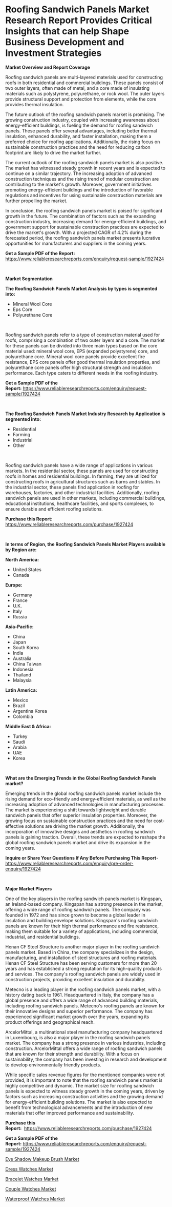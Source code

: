 <p><h1>Roofing Sandwich Panels Market Research Report Provides Critical Insights that can help Shape Business Development and Investment Strategies</h1></p><p><strong>Market Overview and Report Coverage</strong></p>
<p><p>Roofing sandwich panels are multi-layered materials used for constructing roofs in both residential and commercial buildings. These panels consist of two outer layers, often made of metal, and a core made of insulating materials such as polystyrene, polyurethane, or rock wool. The outer layers provide structural support and protection from elements, while the core provides thermal insulation.</p><p>The future outlook of the roofing sandwich panels market is promising. The growing construction industry, coupled with increasing awareness about energy-efficient buildings, is fueling the demand for roofing sandwich panels. These panels offer several advantages, including better thermal insulation, enhanced durability, and faster installation, making them a preferred choice for roofing applications. Additionally, the rising focus on sustainable construction practices and the need for reducing carbon footprint are likely to drive the market further.</p><p>The current outlook of the roofing sandwich panels market is also positive. The market has witnessed steady growth in recent years and is expected to continue on a similar trajectory. The increasing adoption of advanced construction techniques and the rising trend of modular construction are contributing to the market's growth. Moreover, government initiatives promoting energy-efficient buildings and the introduction of favorable regulations and incentives for using sustainable construction materials are further propelling the market.</p><p>In conclusion, the roofing sandwich panels market is poised for significant growth in the future. The combination of factors such as the expanding construction industry, increasing demand for energy-efficient buildings, and government support for sustainable construction practices are expected to drive the market's growth. With a projected CAGR of 4.2% during the forecasted period, the roofing sandwich panels market presents lucrative opportunities for manufacturers and suppliers in the coming years.</p></p>
<p><strong>Get a Sample PDF of the Report:</strong> <a href="https://www.reliableresearchreports.com/enquiry/request-sample/1927424">https://www.reliableresearchreports.com/enquiry/request-sample/1927424</a></p>
<p>&nbsp;</p>
<p><strong>Market Segmentation</strong></p>
<p><strong>The Roofing Sandwich Panels Market Analysis by types is segmented into:</strong></p>
<p><ul><li>Mineral Wool Core</li><li>Eps Core</li><li>Polyurethane Core</li></ul></p>
<p>&nbsp;</p>
<p><p>Roofing sandwich panels refer to a type of construction material used for roofs, comprising a combination of two outer layers and a core. The market for these panels can be divided into three main types based on the core material used: mineral wool core, EPS (expanded polystyrene) core, and polyurethane core. Mineral wool core panels provide excellent fire resistance, EPS core panels offer good thermal insulation properties, and polyurethane core panels offer high structural strength and insulation performance. Each type caters to different needs in the roofing industry.</p></p>
<p><strong>Get a Sample PDF of the Report:</strong>&nbsp;<a href="https://www.reliableresearchreports.com/enquiry/request-sample/1927424">https://www.reliableresearchreports.com/enquiry/request-sample/1927424</a></p>
<p>&nbsp;</p>
<p><strong>The Roofing Sandwich Panels Market Industry Research by Application is segmented into:</strong></p>
<p><ul><li>Residential</li><li>Farming</li><li>Industrial</li><li>Other</li></ul></p>
<p>&nbsp;</p>
<p><p>Roofing sandwich panels have a wide range of applications in various markets. In the residential sector, these panels are used for constructing roofs in homes and residential buildings. In farming, they are utilized for constructing roofs in agricultural structures such as barns and stables. In the industrial sector, these panels find application in roofing for warehouses, factories, and other industrial facilities. Additionally, roofing sandwich panels are used in other markets, including commercial buildings, educational institutions, healthcare facilities, and sports complexes, to ensure durable and efficient roofing solutions.</p></p>
<p><strong>Purchase this Report:</strong>&nbsp; <a href="https://www.reliableresearchreports.com/purchase/1927424">https://www.reliableresearchreports.com/purchase/1927424</a></p>
<p>&nbsp;</p>
<p><strong>In terms of Region, the Roofing Sandwich Panels Market Players available by Region are:</strong></p>
<p>
    <p> <strong> North America: </strong>
        <ul>
            <li>United States</li>
            <li>Canada</li>
        </ul>
        </p> 
    <p> <strong> Europe: </strong>
        <ul>
            <li>Germany</li>
            <li>France</li>
            <li>U.K.</li>
            <li>Italy</li>
            <li>Russia</li>
        </ul>
        </p> 
    <p> <strong> Asia-Pacific: </strong>
        <ul>
            <li>China</li>
            <li>Japan</li>
            <li>South Korea</li>
            <li>India</li>
            <li>Australia</li>
            <li>China Taiwan</li>
            <li>Indonesia</li>
            <li>Thailand</li>
            <li>Malaysia</li>
        </ul>
        </p> 
    <p> <strong> Latin America: </strong>
        <ul>
            <li>Mexico</li>
            <li>Brazil</li>
            <li>Argentina Korea</li>
            <li>Colombia</li>
        </ul>
        </p> 
    <p> <strong> Middle East & Africa: </strong>
        <ul>
            <li>Turkey</li>
            <li>Saudi</li>
            <li>Arabia</li>
            <li>UAE</li>
            <li>Korea</li>
        </ul>
    </p>
    </p>
<p>&nbsp;</p>
<p><strong>What are the Emerging Trends in the Global Roofing Sandwich Panels market?</strong></p>
<p><p>Emerging trends in the global roofing sandwich panels market include the rising demand for eco-friendly and energy-efficient materials, as well as the increasing adoption of advanced technologies in manufacturing processes. The market is experiencing a shift towards lightweight and durable sandwich panels that offer superior insulation properties. Moreover, the growing focus on sustainable construction practices and the need for cost-effective solutions are driving the market growth. Additionally, the incorporation of innovative designs and aesthetics in roofing sandwich panels is gaining traction. Overall, these trends are expected to reshape the global roofing sandwich panels market and drive its expansion in the coming years.</p></p>
<p><strong>Inquire or Share Your Questions If Any Before Purchasing This Report</strong>- <a href="https://www.reliableresearchreports.com/enquiry/pre-order-enquiry/1927424">https://www.reliableresearchreports.com/enquiry/pre-order-enquiry/1927424</a></p>
<p>&nbsp;</p>
<p><strong>Major Market Players</strong></p>
<p><p>One of the key players in the roofing sandwich panels market is Kingspan, an Ireland-based company. Kingspan has a strong presence in the market, offering a wide range of roofing sandwich panels. The company was founded in 1972 and has since grown to become a global leader in insulation and building envelope solutions. Kingspan's roofing sandwich panels are known for their high thermal performance and fire resistance, making them suitable for a variety of applications, including commercial, industrial, and residential buildings.</p><p>Henan CF Steel Structure is another major player in the roofing sandwich panels market. Based in China, the company specializes in the design, manufacturing, and installation of steel structures and roofing materials. Henan CF Steel Structure has been serving customers for more than 20 years and has established a strong reputation for its high-quality products and services. The company's roofing sandwich panels are widely used in construction projects, providing excellent insulation and durability.</p><p>Metecno is a leading player in the roofing sandwich panels market, with a history dating back to 1961. Headquartered in Italy, the company has a global presence and offers a wide range of advanced building materials, including roofing sandwich panels. Metecno's roofing panels are known for their innovative designs and superior performance. The company has experienced significant market growth over the years, expanding its product offerings and geographical reach.</p><p>ArcelorMittal, a multinational steel manufacturing company headquartered in Luxembourg, is also a major player in the roofing sandwich panels market. The company has a strong presence in various industries, including construction. ArcelorMittal offers a wide range of roofing sandwich panels that are known for their strength and durability. With a focus on sustainability, the company has been investing in research and development to develop environmentally friendly products.</p><p>While specific sales revenue figures for the mentioned companies were not provided, it is important to note that the roofing sandwich panels market is highly competitive and dynamic. The market size for roofing sandwich panels is expected to witness steady growth in the coming years, driven by factors such as increasing construction activities and the growing demand for energy-efficient building solutions. The market is also expected to benefit from technological advancements and the introduction of new materials that offer improved performance and sustainability.</p></p>
<p><strong>Purchase this Report:</strong>&nbsp;&nbsp;<a href="https://www.reliableresearchreports.com/purchase/1927424">https://www.reliableresearchreports.com/purchase/1927424</a></p>
<p></p>
<p><strong>Get a Sample PDF of the Report:</strong>&nbsp;<a href="https://www.reliableresearchreports.com/enquiry/request-sample/1927424">https://www.reliableresearchreports.com/enquiry/request-sample/1927424</a></p>
<p><p><a href="https://github.com/castoriffic/Market-Research-Report-List-2/blob/main/eye-shadow-makeup-brush-market.md">Eye Shadow Makeup Brush Market</a></p><p><a href="https://github.com/FassouRP/Market-Research-Report-List-2/blob/main/dress-watches-market.md">Dress Watches Market</a></p><p><a href="https://github.com/ashepherd82/Market-Research-Report-List-2/blob/main/bracelet-watches-market.md">Bracelet Watches Market</a></p><p><a href="https://github.com/rexevange/Market-Research-Report-List-2/blob/main/couple-watches-market.md">Couple Watches Market</a></p><p><a href="https://github.com/lilstefpacute/Market-Research-Report-List-2/blob/main/waterproof-watches-market.md">Waterproof Watches Market</a></p></p>